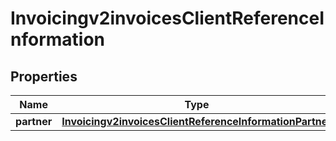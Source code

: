 
# Invoicingv2invoicesClientReferenceInformation

## Properties
Name | Type | Description | Notes
------------ | ------------- | ------------- | -------------
**partner** | [**Invoicingv2invoicesClientReferenceInformationPartner**](Invoicingv2invoicesClientReferenceInformationPartner.md) |  |  [optional]



